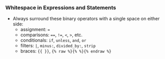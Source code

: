 ### Whitespace in Expressions and Statements

* Always surround these binary operators with a single space on either side:
  * assignment: `=`
  * comparisons: `==`, `!=`, `<`, `>`, etc.
  * conditionals: `if`, `unless`, `and`, `or`
  * filters: `|`, `minus:`, `divided_by:`, `strip`
  * braces: `{{ }}`, `{% raw %}{% %}{% endraw %}`